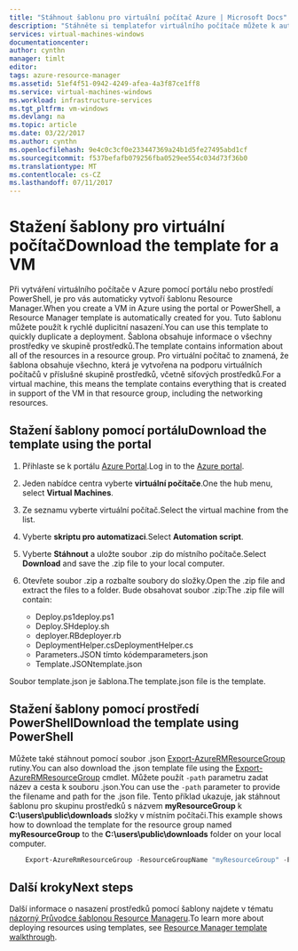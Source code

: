 ```yaml
---
title: "Stáhnout šablonu pro virtuální počítač Azure | Microsoft Docs"
description: "Stáhněte si templatefor virtuálního počítače můžete k automatizaci nasazení v modelu nasazení Resource Manager"
services: virtual-machines-windows
documentationcenter: 
author: cynthn
manager: timlt
editor: 
tags: azure-resource-manager
ms.assetid: 51ef4f51-0942-4249-afea-4a3f87ce1ff8
ms.service: virtual-machines-windows
ms.workload: infrastructure-services
ms.tgt_pltfrm: vm-windows
ms.devlang: na
ms.topic: article
ms.date: 03/22/2017
ms.author: cynthn
ms.openlocfilehash: 9e4c0c3cf0e233447369a24b1d5fe27495abd1cf
ms.sourcegitcommit: f537befafb079256fba0529ee554c034d73f36b0
ms.translationtype: MT
ms.contentlocale: cs-CZ
ms.lasthandoff: 07/11/2017
---
```

# <a name="download-the-template-for-a-vm"></a><span data-ttu-id="d2e48-103">Stažení šablony pro virtuální počítač</span><span class="sxs-lookup"><span data-stu-id="d2e48-103">Download the template for a VM</span></span>
<span data-ttu-id="d2e48-104">Při vytváření virtuálního počítače v Azure pomocí portálu nebo prostředí PowerShell, je pro vás automaticky vytvoří šablonu Resource Manager.</span><span class="sxs-lookup"><span data-stu-id="d2e48-104">When you create a VM in Azure using the portal or PowerShell, a Resource Manager template is automatically created for you.</span></span> <span data-ttu-id="d2e48-105">Tuto šablonu můžete použít k rychlé duplicitní nasazení.</span><span class="sxs-lookup"><span data-stu-id="d2e48-105">You can use this template to quickly duplicate a deployment.</span></span> <span data-ttu-id="d2e48-106">Šablona obsahuje informace o všechny prostředky ve skupině prostředků.</span><span class="sxs-lookup"><span data-stu-id="d2e48-106">The template contains information about all of the resources in a resource group.</span></span> <span data-ttu-id="d2e48-107">Pro virtuální počítač to znamená, že šablona obsahuje všechno, která je vytvořena na podporu virtuálních počítačů v příslušné skupině prostředků, včetně síťových prostředků.</span><span class="sxs-lookup"><span data-stu-id="d2e48-107">For a virtual machine, this means the template contains everything that is created in support of the VM in that resource group, including the networking resources.</span></span>

## <a name="download-the-template-using-the-portal"></a><span data-ttu-id="d2e48-108">Stažení šablony pomocí portálu</span><span class="sxs-lookup"><span data-stu-id="d2e48-108">Download the template using the portal</span></span>
1. <span data-ttu-id="d2e48-109">Přihlaste se k portálu [Azure Portal](https://portal.azure.com/).</span><span class="sxs-lookup"><span data-stu-id="d2e48-109">Log in to the [Azure portal](https://portal.azure.com/).</span></span>
2. <span data-ttu-id="d2e48-110">Jeden nabídce centra vyberte **virtuální počítače**.</span><span class="sxs-lookup"><span data-stu-id="d2e48-110">One the hub menu, select **Virtual Machines**.</span></span>
3. <span data-ttu-id="d2e48-111">Ze seznamu vyberte virtuální počítač.</span><span class="sxs-lookup"><span data-stu-id="d2e48-111">Select the virtual machine from the list.</span></span>
4. <span data-ttu-id="d2e48-112">Vyberte **skriptu pro automatizaci**.</span><span class="sxs-lookup"><span data-stu-id="d2e48-112">Select **Automation script**.</span></span>
5. <span data-ttu-id="d2e48-113">Vyberte **Stáhnout** a uložte soubor .zip do místního počítače.</span><span class="sxs-lookup"><span data-stu-id="d2e48-113">Select **Download** and save the .zip file to your local computer.</span></span>
6. <span data-ttu-id="d2e48-114">Otevřete soubor .zip a rozbalte soubory do složky.</span><span class="sxs-lookup"><span data-stu-id="d2e48-114">Open the .zip file and extract the files to a folder.</span></span> <span data-ttu-id="d2e48-115">Bude obsahovat soubor .zip:</span><span class="sxs-lookup"><span data-stu-id="d2e48-115">The .zip file will contain:</span></span>
   
   * <span data-ttu-id="d2e48-116">Deploy.ps1</span><span class="sxs-lookup"><span data-stu-id="d2e48-116">deploy.ps1</span></span>
   * <span data-ttu-id="d2e48-117">Deploy.SH</span><span class="sxs-lookup"><span data-stu-id="d2e48-117">deploy.sh</span></span> 
   * <span data-ttu-id="d2e48-118">deployer.RB</span><span class="sxs-lookup"><span data-stu-id="d2e48-118">deployer.rb</span></span>
   * <span data-ttu-id="d2e48-119">DeploymentHelper.cs</span><span class="sxs-lookup"><span data-stu-id="d2e48-119">DeploymentHelper.cs</span></span>
   * <span data-ttu-id="d2e48-120">Parameters.JSON tímto kódem</span><span class="sxs-lookup"><span data-stu-id="d2e48-120">parameters.json</span></span>
   * <span data-ttu-id="d2e48-121">Template.JSON</span><span class="sxs-lookup"><span data-stu-id="d2e48-121">template.json</span></span>

<span data-ttu-id="d2e48-122">Soubor template.json je šablona.</span><span class="sxs-lookup"><span data-stu-id="d2e48-122">The template.json file is the template.</span></span>

## <a name="download-the-template-using-powershell"></a><span data-ttu-id="d2e48-123">Stažení šablony pomocí prostředí PowerShell</span><span class="sxs-lookup"><span data-stu-id="d2e48-123">Download the template using PowerShell</span></span>
<span data-ttu-id="d2e48-124">Můžete také stáhnout pomocí soubor .json [Export-AzureRMResourceGroup](https://msdn.microsoft.com/library/mt715427.aspx) rutiny.</span><span class="sxs-lookup"><span data-stu-id="d2e48-124">You can also download the .json template file using the [Export-AzureRMResourceGroup](https://msdn.microsoft.com/library/mt715427.aspx) cmdlet.</span></span> <span data-ttu-id="d2e48-125">Můžete použít `-path` parametru zadat název a cesta k souboru .json.</span><span class="sxs-lookup"><span data-stu-id="d2e48-125">You can use the `-path` parameter to provide the filename and path for the .json file.</span></span> <span data-ttu-id="d2e48-126">Tento příklad ukazuje, jak stáhnout šablonu pro skupinu prostředků s názvem **myResourceGroup** k **C:\users\public\downloads** složky v místním počítači.</span><span class="sxs-lookup"><span data-stu-id="d2e48-126">This example shows how to download the template for the resource group named **myResourceGroup** to the **C:\users\public\downloads** folder on your local computer.</span></span>

```powershell
    Export-AzureRmResourceGroup -ResourceGroupName "myResourceGroup" -Path "C:\users\public\downloads"
```

## <a name="next-steps"></a><span data-ttu-id="d2e48-127">Další kroky</span><span class="sxs-lookup"><span data-stu-id="d2e48-127">Next steps</span></span>
<span data-ttu-id="d2e48-128">Další informace o nasazení prostředků pomocí šablony najdete v tématu [názorný Průvodce šablonou Resource Manageru](../../azure-resource-manager/resource-manager-template-walkthrough.md).</span><span class="sxs-lookup"><span data-stu-id="d2e48-128">To learn more about deploying resources using templates, see [Resource Manager template walkthrough](../../azure-resource-manager/resource-manager-template-walkthrough.md).</span></span>

